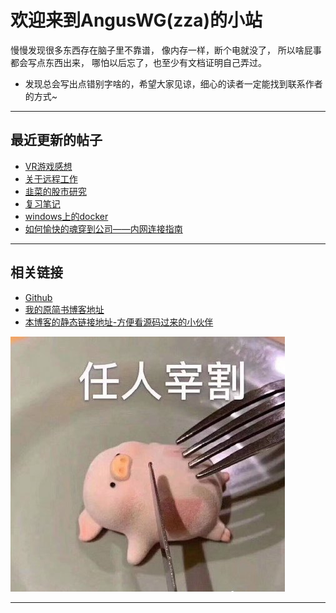 # 欢迎来到AngusWG(zza)的小站

慢慢发现很多东西存在脑子里不靠谱，
像内存一样，断个电就没了，
所以啥屁事都会写点东西出来，
哪怕以后忘了，也至少有文档证明自己弄过。

* 发现总会写出点错别字啥的，希望大家见谅，细心的读者一定能找到联系作者的方式~

---

## 最近更新的帖子

* [VR游戏感想](.\随笔\VR游戏感想.md)
* [关于远程工作](.\随笔\远程工作分析.md)
* [韭菜的股市研究](.\项目\韭菜的股市研究.md)
* [复习笔记](.\编程\复习笔记.md)
* [windows上的docker](.\编程\windows上的docker.md)
* [如何愉快的魂穿到公司——内网连接指南](随笔\如何愉快的魂穿到公司——内网连接指南.md)

---


## 相关链接

* [Github](https://github.com/AngusWG)
* [我的原简书博客地址](https://www.jianshu.com/u/058b9e136f83)
* [本博客的静态链接地址-方便看源码过来的小伙伴](https://anguswg.github.io/simple_blog/)

![](images\7485616-eefd1a0ed5fef397.png)

---


